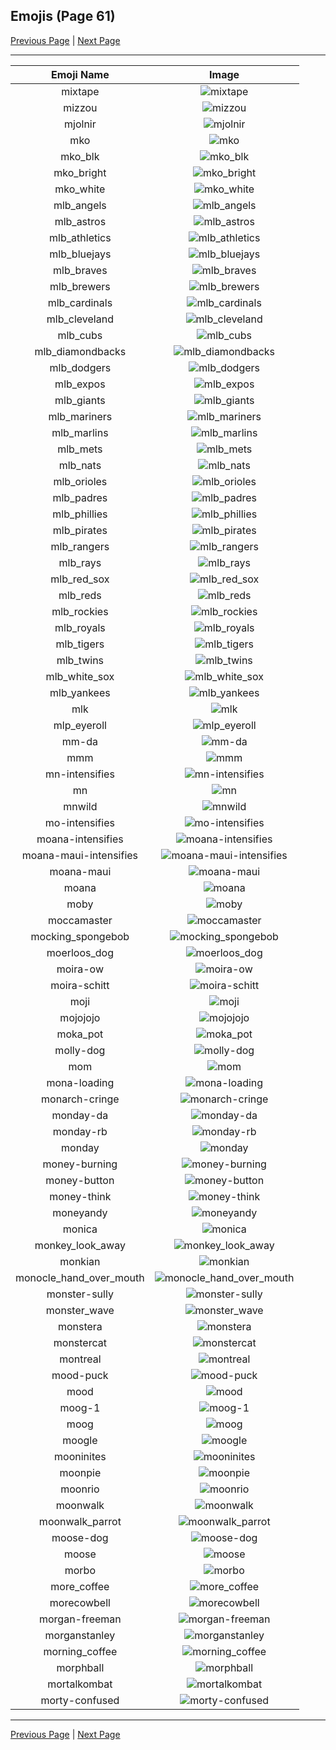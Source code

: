 
## Emojis (Page 61)

[Previous Page](/docs/hc/page-m-0060.md)
  | [Next Page](/docs/hc/page-m-0062.md)

<hr />

|Emoji Name|Image|
| :-: | :-: |
|mixtape| ![mixtape](/emojis/hc/mixtape.png)|
|mizzou| ![mizzou](/emojis/hc/mizzou.jpg)|
|mjolnir| ![mjolnir](/emojis/hc/mjolnir.png)|
|mko| ![mko](/emojis/hc/mko.png)|
|mko_blk| ![mko_blk](/emojis/hc/mko_blk.png)|
|mko_bright| ![mko_bright](/emojis/hc/mko_bright.png)|
|mko_white| ![mko_white](/emojis/hc/mko_white.png)|
|mlb_angels| ![mlb_angels](/emojis/hc/mlb_angels.jpg)|
|mlb_astros| ![mlb_astros](/emojis/hc/mlb_astros.jpg)|
|mlb_athletics| ![mlb_athletics](/emojis/hc/mlb_athletics.jpg)|
|mlb_bluejays| ![mlb_bluejays](/emojis/hc/mlb_bluejays.png)|
|mlb_braves| ![mlb_braves](/emojis/hc/mlb_braves.gif)|
|mlb_brewers| ![mlb_brewers](/emojis/hc/mlb_brewers.jpg)|
|mlb_cardinals| ![mlb_cardinals](/emojis/hc/mlb_cardinals.jpg)|
|mlb_cleveland| ![mlb_cleveland](/emojis/hc/mlb_cleveland.png)|
|mlb_cubs| ![mlb_cubs](/emojis/hc/mlb_cubs.jpg)|
|mlb_diamondbacks| ![mlb_diamondbacks](/emojis/hc/mlb_diamondbacks.jpg)|
|mlb_dodgers| ![mlb_dodgers](/emojis/hc/mlb_dodgers.jpg)|
|mlb_expos| ![mlb_expos](/emojis/hc/mlb_expos.jpg)|
|mlb_giants| ![mlb_giants](/emojis/hc/mlb_giants.jpg)|
|mlb_mariners| ![mlb_mariners](/emojis/hc/mlb_mariners.jpg)|
|mlb_marlins| ![mlb_marlins](/emojis/hc/mlb_marlins.jpg)|
|mlb_mets| ![mlb_mets](/emojis/hc/mlb_mets.jpg)|
|mlb_nats| ![mlb_nats](/emojis/hc/mlb_nats.jpg)|
|mlb_orioles| ![mlb_orioles](/emojis/hc/mlb_orioles.jpg)|
|mlb_padres| ![mlb_padres](/emojis/hc/mlb_padres.jpg)|
|mlb_phillies| ![mlb_phillies](/emojis/hc/mlb_phillies.jpg)|
|mlb_pirates| ![mlb_pirates](/emojis/hc/mlb_pirates.jpg)|
|mlb_rangers| ![mlb_rangers](/emojis/hc/mlb_rangers.jpg)|
|mlb_rays| ![mlb_rays](/emojis/hc/mlb_rays.jpg)|
|mlb_red_sox| ![mlb_red_sox](/emojis/hc/mlb_red_sox.jpg)|
|mlb_reds| ![mlb_reds](/emojis/hc/mlb_reds.jpg)|
|mlb_rockies| ![mlb_rockies](/emojis/hc/mlb_rockies.jpg)|
|mlb_royals| ![mlb_royals](/emojis/hc/mlb_royals.jpg)|
|mlb_tigers| ![mlb_tigers](/emojis/hc/mlb_tigers.jpg)|
|mlb_twins| ![mlb_twins](/emojis/hc/mlb_twins.gif)|
|mlb_white_sox| ![mlb_white_sox](/emojis/hc/mlb_white_sox.jpg)|
|mlb_yankees| ![mlb_yankees](/emojis/hc/mlb_yankees.jpg)|
|mlk| ![mlk](/emojis/hc/mlk.jpg)|
|mlp_eyeroll| ![mlp_eyeroll](/emojis/hc/mlp_eyeroll.gif)|
|mm-da| ![mm-da](/emojis/hc/mm-da.png)|
|mmm| ![mmm](/emojis/hc/mmm.jpg)|
|mn-intensifies| ![mn-intensifies](/emojis/hc/mn-intensifies.gif)|
|mn| ![mn](/emojis/hc/mn.jpg)|
|mnwild| ![mnwild](/emojis/hc/mnwild.png)|
|mo-intensifies| ![mo-intensifies](/emojis/hc/mo-intensifies.gif)|
|moana-intensifies| ![moana-intensifies](/emojis/hc/moana-intensifies.gif)|
|moana-maui-intensifies| ![moana-maui-intensifies](/emojis/hc/moana-maui-intensifies.gif)|
|moana-maui| ![moana-maui](/emojis/hc/moana-maui.png)|
|moana| ![moana](/emojis/hc/moana.png)|
|moby| ![moby](/emojis/hc/moby.png)|
|moccamaster| ![moccamaster](/emojis/hc/moccamaster.png)|
|mocking_spongebob| ![mocking_spongebob](/emojis/hc/mocking_spongebob.png)|
|moerloos_dog| ![moerloos_dog](/emojis/hc/moerloos_dog.png)|
|moira-ow| ![moira-ow](/emojis/hc/moira-ow.png)|
|moira-schitt| ![moira-schitt](/emojis/hc/moira-schitt.png)|
|moji| ![moji](/emojis/hc/moji.png)|
|mojojojo| ![mojojojo](/emojis/hc/mojojojo.png)|
|moka_pot| ![moka_pot](/emojis/hc/moka_pot.png)|
|molly-dog| ![molly-dog](/emojis/hc/molly-dog.png)|
|mom| ![mom](/emojis/hc/mom.png)|
|mona-loading| ![mona-loading](/emojis/hc/mona-loading.gif)|
|monarch-cringe| ![monarch-cringe](/emojis/hc/monarch-cringe.png)|
|monday-da| ![monday-da](/emojis/hc/monday-da.png)|
|monday-rb| ![monday-rb](/emojis/hc/monday-rb.png)|
|monday| ![monday](/emojis/hc/monday.png)|
|money-burning| ![money-burning](/emojis/hc/money-burning.gif)|
|money-button| ![money-button](/emojis/hc/money-button.gif)|
|money-think| ![money-think](/emojis/hc/money-think.png)|
|moneyandy| ![moneyandy](/emojis/hc/moneyandy.png)|
|monica| ![monica](/emojis/hc/monica.png)|
|monkey_look_away| ![monkey_look_away](/emojis/hc/monkey_look_away.png)|
|monkian| ![monkian](/emojis/hc/monkian.png)|
|monocle_hand_over_mouth| ![monocle_hand_over_mouth](/emojis/hc/monocle_hand_over_mouth.png)|
|monster-sully| ![monster-sully](/emojis/hc/monster-sully.png)|
|monster_wave| ![monster_wave](/emojis/hc/monster_wave.png)|
|monstera| ![monstera](/emojis/hc/monstera.png)|
|monstercat| ![monstercat](/emojis/hc/monstercat.png)|
|montreal| ![montreal](/emojis/hc/montreal.jpg)|
|mood-puck| ![mood-puck](/emojis/hc/mood-puck.png)|
|mood| ![mood](/emojis/hc/mood.png)|
|moog-1| ![moog-1](/emojis/hc/moog-1.png)|
|moog| ![moog](/emojis/hc/moog.jpg)|
|moogle| ![moogle](/emojis/hc/moogle.gif)|
|mooninites| ![mooninites](/emojis/hc/mooninites.png)|
|moonpie| ![moonpie](/emojis/hc/moonpie.png)|
|moonrio| ![moonrio](/emojis/hc/moonrio.gif)|
|moonwalk| ![moonwalk](/emojis/hc/moonwalk.gif)|
|moonwalk_parrot| ![moonwalk_parrot](/emojis/hc/moonwalk_parrot.gif)|
|moose-dog| ![moose-dog](/emojis/hc/moose-dog.png)|
|moose| ![moose](/emojis/hc/moose.png)|
|morbo| ![morbo](/emojis/hc/morbo.png)|
|more_coffee| ![more_coffee](/emojis/hc/more_coffee.png)|
|morecowbell| ![morecowbell](/emojis/hc/morecowbell.jpg)|
|morgan-freeman| ![morgan-freeman](/emojis/hc/morgan-freeman.jpg)|
|morganstanley| ![morganstanley](/emojis/hc/morganstanley.jpg)|
|morning_coffee| ![morning_coffee](/emojis/hc/morning_coffee.png)|
|morphball| ![morphball](/emojis/hc/morphball.gif)|
|mortalkombat| ![mortalkombat](/emojis/hc/mortalkombat.png)|
|morty-confused| ![morty-confused](/emojis/hc/morty-confused.png)|

<hr/>

[Previous Page](/docs/hc/page-m-0060.md)
  | [Next Page](/docs/hc/page-m-0062.md)